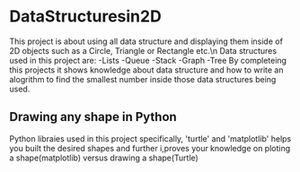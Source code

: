 # DataStructuresin2D
This project is about using all data structure and displaying them inside of 2D objects such as a Circle, Triangle or Rectangle etc.\n
Data structures used in this project are:
    -Lists
    -Queue
    -Stack
    -Graph
    -Tree
By completeing this projects it shows knowledge about data structure and how to write an alogrithm to find the smallest number inside those data structures being used.

## Drawing any shape in Python
Python libraies used in this project specifically, 'turtle' and 'matplotlib' helps you built the desired shapes and further i,proves your knowledge on ploting a shape(matplotlib) versus drawing a shape(Turtle)
